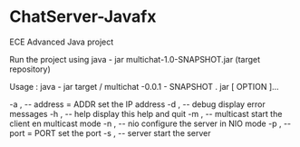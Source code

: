 # ChatServer-Javafx
ECE Advanced Java project

Run the project using java - jar multichat-1.0-SNAPSHOT.jar (target repository)

Usage : java - jar target / multichat -0.0.1 - SNAPSHOT . jar [ OPTION ]...

-a , -- address = ADDR set the IP address
-d , -- debug display error messages
-h , -- help display this help and quit
-m , -- multicast start the client en multicast mode
-n , -- nio configure the server in NIO mode
-p , -- port = PORT set the port
-s , -- server start the server
